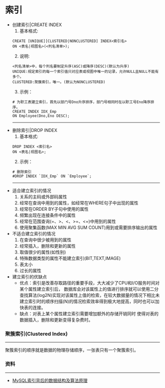 # 索引
+ 创建索引|CREATE INDEX
	1. 基本格式:
	```
	CREATE [UNIQUE][CLUSTERED|NONCLUSTERED] INDEX<索引名>
	ON <表名|视图名>(<列名清单>);
	```
	2. 说明:
	```
	<列名清单>中，每个列名要制定升序(ASC)或降序(DESC)(默认为升序)
	UNIQUE:规定索引的每一个索引值只对应表或视图中唯一的记录，允许NULL且NULL不能有多个。
	CLUSTERED:聚簇索引，唯一。(默认为NONCLUSTERED)

	```
	3. 示例：
	```
	# 为职工表建立索引，首先以部门号Dno升序排序，部门号相同时在以职工号Eno降序排序。
	CREATE INDEX IDX_Emp
	ON Employee(Dno,Eno DESC);
	```
	---
+ 删除索引|DROP INDEX
	1. 基本格式:
	```
	DROP INDEX <索引名>
	ON <表名|视图名>;
	```
	2. 示例：
	```
	# 删除索引
	#DROP INDEX `IDX_Emp` ON `Employee`;
	```
	---
+ 适合建立索引的情况
	1. 关系的主码或外部码属性
	2. 经常在查询中用到的属性，如经常在WHERE句子中出现的属性
	3. 经常在ORDER BY子句中使用的属性
	4. 频繁出现在连接条件中的属性
	5. 经常在范围查询(=、>、<、>=、<=)中用到的属性
	6. 使用聚集函数(MAX MIN AVG SUM COUNT)用到或需要排序输出的属性
+ 不适合建立索引的情况
	1. 在查询中很少被用到的属性
	2. 经常插入，删除和更新的属性
	3. 取值很少的属性(如性别)
	4. 特殊数据类型的属性不能建立索引(BIT,TEXT,IMAGE)
	5. 表太小
	6. 过长的属性
+ 建立索引的优缺点
	+ 优点：索引是改善存取路径的重要手段，大大减少了CPU和I/O服务时间对某个属性建立索引后，
	数据库会对该属性上的值进行排序就可以使用二分查找算法(log2N)实现对该属性上值的检索，在较大数据量的情况下相比未建立索引时的顺序扫描(N)的情况检索效率得到极大地提高，同时也可以加快表的连接。
	+ 缺点：对表上某个属性建立索引需要增加额外的存储开销同时
	使得对表的数据插入，删除和更新变得复杂费时。
	
	
### 聚簇索引(Clustered Index)
---
聚簇索引的顺序就是数据的物理存储顺序，一张表只有一个聚簇索引。


### 资料
---
+ [MySQL索引背后的数据结构及算法原理](http://blog.codinglabs.org/articles/theory-of-mysql-index.html)

